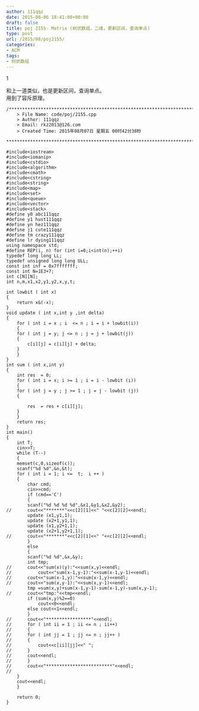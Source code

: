```yaml
---
author: 111qqz
date: 2015-08-06 18:41:00+00:00
draft: false
title: poj 2155- Matrix (树状数组，二维，更新区间，查询单点)
type: post
url: /2015/08/poj2155/
categories:
- ACM
tags:
- 树状数组
---
```



1  
  
和上一道类似，也是更新区间，查询单点。  
用到了容斥原理。


 

    
    /*************************************************************************
    	> File Name: code/poj/2155.cpp
    	> Author: 111qqz
    	> Email: rkz2013@126.com 
    	> Created Time: 2015年08月07日 星期五 00时42分38秒
     ************************************************************************/
    
    #include<iostream>
    #include<iomanip>
    #include<cstdio>
    #include<algorithm>
    #include<cmath>
    #include<cstring>
    #include<string>
    #include<map>
    #include<set>
    #include<queue>
    #include<vector>
    #include<stack>
    #define y0 abc111qqz
    #define y1 hust111qqz
    #define yn hez111qqz
    #define j1 cute111qqz
    #define tm crazy111qqz
    #define lr dying111qqz
    using namespace std;
    #define REP(i, n) for (int i=0;i<int(n);++i)  
    typedef long long LL;
    typedef unsigned long long ULL;
    const int inf = 0x7fffffff;
    const int N=1E3+7;
    int c[N][N];
    int n,m,x1,x2,y1,y2,x,y,t;
    
    int lowbit ( int x)
    {
        return x&(-x);
    }
    void update ( int x,int y ,int delta)
    {
        for ( int i = x ; i  <= n ; i = i + lowbit(i))
        {
    	for ( int j = y; j <= n ; j = j + lowbit(j))
    	{
    	    c[i][j] = c[i][j] + delta;
    	}
        }
    }
    int sum ( int x,int y)
    {
        int res  = 0;
        for ( int i = x; i >= 1 ; i = i - lowbit (i))
        {
    	for ( int j = y ; j >= 1 ; j = j - lowbit (j))
    	{
    
    	    res  = res + c[i][j];
    	}
        }
        return res;
    }
    int main()
    {
        int T;
        cin>>T;
        while (T--)
        {
    	memset(c,0,sizeof(c));
    	scanf("%d %d",&n,&t);
    	for ( int i = 1; i <=  t;  i ++ )
    	{
    	    char cmd;
    	    cin>>cmd;
    	    if (cmd=='C')
    	    {
    		scanf("%d %d %d %d",&x1,&y1,&x2,&y2);
    //		cout<<"*******"<<c[2][1]<<" "<<c[2][2]<<endl;
    		update (x1,y1,1);
    		update (x2+1,y1,1);
    		update (x1,y2+1,1);
    		update (x2+1,y2+1,1);
    //		cout<<"*******"<<c[2][1]<<" "<<c[2][2]<<endl;
    	    }
    	    else
    	    {
    		scanf("%d %d",&x,&y);
    		int tmp;
    //		cout<<"sum(x)(y):"<<sum(x,y)<<endl;
    //	    	cout<<"sum(x-1,y-1):"<<sum(x-1,y-1)<<endl;
    //		cout<<"sum(x-1,y):"<<sum(x-1,y)<<endl;
    //		cout<<"sum(x,y-1):"<<sum(x,y-1)<<endl;
    		tmp =sum(x,y)+sum(x-1,y-1)-sum(x-1,y)-sum(x,y-1);
    //		cout<<"tmp:"<<tmp<<endl;
    		if (sum(x,y)%2==0)
    		    cout<<0<<endl;
    		else cout<<1<<endl;
    	    }
    //	    cout<<"*****************"<<endl;
    //	    for ( int ii = 1 ; ii <= n ; ii++)
    //	    {
    //		for ( int jj = 1 ; jj <= n ; jj++ )
    //		{
    //		    cout<<c[ii][jj]<<" ";
    //		}
    //		cout<<endl;
    //	    }
    //	    cout<<"*************************"<<endl;
    //
    	}
    	cout<<endl;
        }
      
    	return 0;
    }
    



